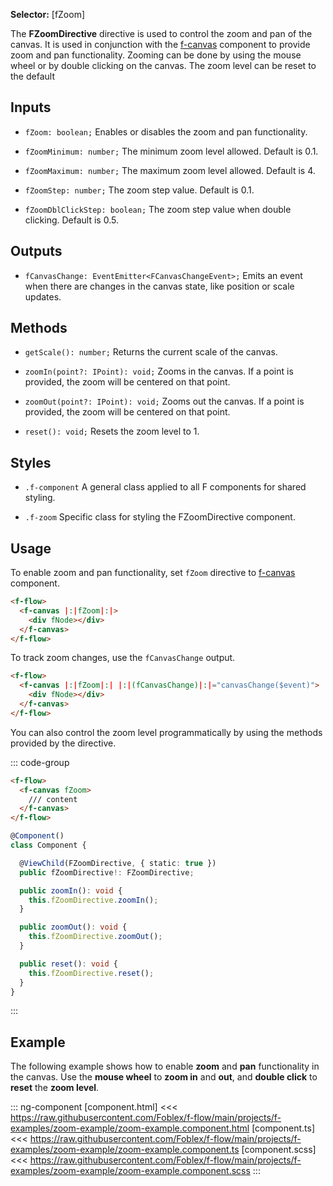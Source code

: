 ﻿**Selector:** [fZoom]

The **FZoomDirective** directive is used to control the zoom and pan of the canvas. It is used in conjunction with the [f-canvas](f-canvas-component) component to provide zoom and pan functionality. Zooming can be done by using the mouse wheel or by double clicking on the canvas. The zoom level can be reset to the default

## Inputs

- `fZoom: boolean;` Enables or disables the zoom and pan functionality.

- `fZoomMinimum: number;` The minimum zoom level allowed. Default is 0.1.

- `fZoomMaximum: number;` The maximum zoom level allowed. Default is 4.

- `fZoomStep: number;` The zoom step value. Default is 0.1.

- `fZoomDblClickStep: boolean;` The zoom step value when double clicking. Default is 0.5.

## Outputs

- `fCanvasChange: EventEmitter<FCanvasChangeEvent>;` Emits an event when there are changes in the canvas state, like position or scale updates.

## Methods

- `getScale(): number;` Returns the current scale of the canvas.

- `zoomIn(point?: IPoint): void;` Zooms in the canvas. If a point is provided, the zoom will be centered on that point.

- `zoomOut(point?: IPoint): void;` Zooms out the canvas. If a point is provided, the zoom will be centered on that point.

- `reset(): void;` Resets the zoom level to 1.

## Styles

- `.f-component` A general class applied to all F components for shared styling.

- `.f-zoom` Specific class for styling the FZoomDirective component.

## Usage

To enable zoom and pan functionality, set `fZoom` directive to [f-canvas](f-canvas-component) component.

```html
<f-flow>
  <f-canvas |:|fZoom|:|>
    <div fNode></div>
  </f-canvas>
</f-flow>
```

To track zoom changes, use the `fCanvasChange` output.

```html
<f-flow>
  <f-canvas |:|fZoom|:| |:|(fCanvasChange)|:|="canvasChange($event)">
    <div fNode></div>
  </f-canvas>
</f-flow>
```

You can also control the zoom level programmatically by using the methods provided by the directive.

::: code-group
```html 
<f-flow>
  <f-canvas fZoom>
    /// content
  </f-canvas>
</f-flow>
```

```ts  
@Component()
class Component {

  @ViewChild(FZoomDirective, { static: true })
  public fZoomDirective!: FZoomDirective;

  public zoomIn(): void {
    this.fZoomDirective.zoomIn();
  }

  public zoomOut(): void {
    this.fZoomDirective.zoomOut();
  }

  public reset(): void {
    this.fZoomDirective.reset();
  }
}
```
:::

## Example

The following example shows how to enable **zoom** and **pan** functionality in the canvas. Use the **mouse wheel** to **zoom in** and **out**, and **double click** to **reset** the **zoom level**.

::: ng-component <zoom-example></zoom-example>
[component.html] <<< https://raw.githubusercontent.com/Foblex/f-flow/main/projects/f-examples/zoom-example/zoom-example.component.html
[component.ts] <<< https://raw.githubusercontent.com/Foblex/f-flow/main/projects/f-examples/zoom-example/zoom-example.component.ts
[component.scss] <<< https://raw.githubusercontent.com/Foblex/f-flow/main/projects/f-examples/zoom-example/zoom-example.component.scss
:::
